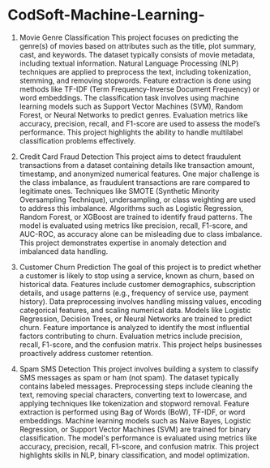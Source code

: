 # CodSoft-Machine-Learning-

1. Movie Genre Classification
This project focuses on predicting the genre(s) of movies based on attributes such as the title, plot summary, cast, and keywords. The dataset typically consists of movie metadata, including textual information. Natural Language Processing (NLP) techniques are applied to preprocess the text, including tokenization, stemming, and removing stopwords. Feature extraction is done using methods like TF-IDF (Term Frequency-Inverse Document Frequency) or word embeddings. The classification task involves using machine learning models such as Support Vector Machines (SVM), Random Forest, or Neural Networks to predict genres. Evaluation metrics like accuracy, precision, recall, and F1-score are used to assess the model’s performance. This project highlights the ability to handle multilabel classification problems effectively.

2. Credit Card Fraud Detection
This project aims to detect fraudulent transactions from a dataset containing details like transaction amount, timestamp, and anonymized numerical features. One major challenge is the class imbalance, as fraudulent transactions are rare compared to legitimate ones. Techniques like SMOTE (Synthetic Minority Oversampling Technique), undersampling, or class weighting are used to address this imbalance. Algorithms such as Logistic Regression, Random Forest, or XGBoost are trained to identify fraud patterns. The model is evaluated using metrics like precision, recall, F1-score, and AUC-ROC, as accuracy alone can be misleading due to class imbalance. This project demonstrates expertise in anomaly detection and imbalanced data handling.

3. Customer Churn Prediction
The goal of this project is to predict whether a customer is likely to stop using a service, known as churn, based on historical data. Features include customer demographics, subscription details, and usage patterns (e.g., frequency of service use, payment history). Data preprocessing involves handling missing values, encoding categorical features, and scaling numerical data. Models like Logistic Regression, Decision Trees, or Neural Networks are trained to predict churn. Feature importance is analyzed to identify the most influential factors contributing to churn. Evaluation metrics include precision, recall, F1-score, and the confusion matrix. This project helps businesses proactively address customer retention.

4. Spam SMS Detection
This project involves building a system to classify SMS messages as spam or ham (not spam). The dataset typically contains labeled messages. Preprocessing steps include cleaning the text, removing special characters, converting text to lowercase, and applying techniques like tokenization and stopword removal. Feature extraction is performed using Bag of Words (BoW), TF-IDF, or word embeddings. Machine learning models such as Naive Bayes, Logistic Regression, or Support Vector Machines (SVM) are trained for binary classification. The model's performance is evaluated using metrics like accuracy, precision, recall, F1-score, and confusion matrix. This project highlights skills in NLP, binary classification, and model optimization.
